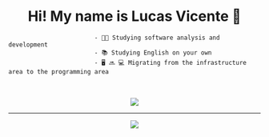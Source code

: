 
## <h1 align = "center" >Hi! My name is Lucas Vicente 👋</h1>


  
                            - 🧑‍🎓 Studying software analysis and development 
                            - 📚 Studying English on your own 
                            - 🖥 🔜 💻 Migrating from the infrastructure area to the programming area
 

  <br>

  
</div>

<p align= "center">
  <a href="https://skillicons.dev">
    <img src="https://skillicons.dev/icons?i=html,css,js,nodejs,c,mysql,git,github,linux"/>
  </a>
 
</div>

<hr>

<div>
 <p align= "center">
  <a href="https://www.linkedin.com/in/lucas-vicente-564244174/" tang="_blank"> <img src = "https://img.shields.io/badge/LinkedIn-0077B5?style=for-the-badge&logo=linkedin&logoColor=white" tang="_blank" </img> </a>
  </p>
  
 </div>
